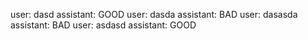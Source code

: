 user: dasd
assistant: GOOD
user: dasda
assistant: BAD
user: dasasda
assistant: BAD
user: asdasd
assistant: GOOD
